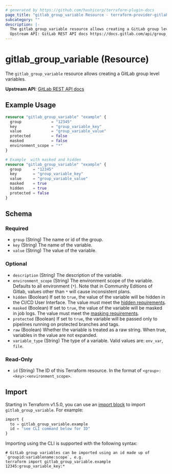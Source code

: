 ```yaml
---
# generated by https://github.com/hashicorp/terraform-plugin-docs
page_title: "gitlab_group_variable Resource - terraform-provider-gitlab"
subcategory: ""
description: |-
  The gitlab_group_variable resource allows creating a GitLab group level variables.
  Upstream API: GitLab REST API docs https://docs.gitlab.com/api/group_level_variables/
---
```


# gitlab_group_variable (Resource)

The `gitlab_group_variable` resource allows creating a GitLab group level variables.

**Upstream API**: [GitLab REST API docs](https://docs.gitlab.com/api/group_level_variables/)

## Example Usage

```terraform
resource "gitlab_group_variable" "example" {
  group             = "12345"
  key               = "group_variable_key"
  value             = "group_variable_value"
  protected         = false
  masked            = false
  environment_scope = "*"
}

# Example  with masked and hidden
resource "gitlab_group_variable" "example" {
  group     = "12345"
  key       = "group_variable_key"
  value     = "group_variable_value"
  masked    = true
  hidden    = true
  protected = false
}
```

<!-- schema generated by tfplugindocs -->
## Schema

### Required

- `group` (String) The name or id of the group.
- `key` (String) The name of the variable.
- `value` (String) The value of the variable.

### Optional

- `description` (String) The description of the variable.
- `environment_scope` (String) The environment scope of the variable. Defaults to all environment (`*`). Note that in Community Editions of Gitlab, values other than `*` will cause inconsistent plans.
- `hidden` (Boolean) If set to `true`, the value of the variable will be hidden in the CI/CD User Interface. The value must meet the [hidden requirements](https://docs.gitlab.com/ci/variables/#hide-a-cicd-variable).
- `masked` (Boolean) If set to `true`, the value of the variable will be masked in job logs. The value must meet the [masking requirements](https://docs.gitlab.com/ci/variables/#mask-a-cicd-variable).
- `protected` (Boolean) If set to `true`, the variable will be passed only to pipelines running on protected branches and tags.
- `raw` (Boolean) Whether the variable is treated as a raw string. When true, variables in the value are not expanded.
- `variable_type` (String) The type of a variable. Valid values are: `env_var`, `file`.

### Read-Only

- `id` (String) The ID of this Terraform resource. In the format of `<group>:<key>:<environment_scope>`.

## Import

Starting in Terraform v1.5.0, you can use an [import block](https://developer.hashicorp.com/terraform/language/import) to import `gitlab_group_variable`. For example:

```terraform
import {
  to = gitlab_group_variable.example
  id = "see CLI command below for ID"
}
```

Importing using the CLI is supported with the following syntax:

```shell
# GitLab group variables can be imported using an id made up of `groupid:variablename:scope`, e.g.
terraform import gitlab_group_variable.example 12345:group_variable_key:*
```
